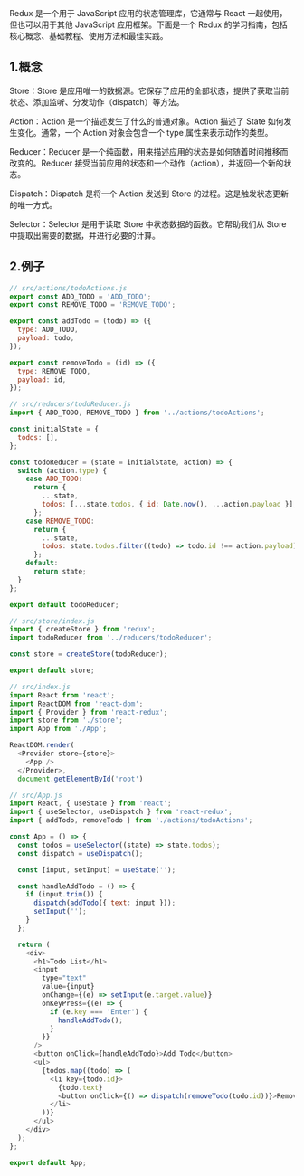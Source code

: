Redux 是一个用于 JavaScript 应用的状态管理库，它通常与 React 一起使用，但也可以用于其他 JavaScript 应用框架。下面是一个 Redux 的学习指南，包括核心概念、基础教程、使用方法和最佳实践。

## 1.概念

‌Store‌：Store 是应用唯一的数据源。它保存了应用的全部状态，提供了获取当前状态、添加监听、分发动作（dispatch）等方法。

‌Action‌：Action 是一个描述发生了什么的普通对象。Action 描述了 State 如何发生变化。通常，一个 Action 对象会包含一个 type 属性来表示动作的类型。

‌Reducer‌：Reducer 是一个纯函数，用来描述应用的状态是如何随着时间推移而改变的。Reducer 接受当前应用的状态和一个动作（action），并返回一个新的状态。

‌Dispatch‌：Dispatch 是将一个 Action 发送到 Store 的过程。这是触发状态更新的唯一方式。

‌Selector‌：Selector 是用于读取 Store 中状态数据的函数。它帮助我们从 Store 中提取出需要的数据，并进行必要的计算。


## 2.例子
```javascript
// src/actions/todoActions.js
export const ADD_TODO = 'ADD_TODO';
export const REMOVE_TODO = 'REMOVE_TODO';

export const addTodo = (todo) => ({
  type: ADD_TODO,
  payload: todo,
});

export const removeTodo = (id) => ({
  type: REMOVE_TODO,
  payload: id,
});

// src/reducers/todoReducer.js
import { ADD_TODO, REMOVE_TODO } from '../actions/todoActions';

const initialState = {
  todos: [],
};

const todoReducer = (state = initialState, action) => {
  switch (action.type) {
    case ADD_TODO:
      return {
        ...state,
        todos: [...state.todos, { id: Date.now(), ...action.payload }],
      };
    case REMOVE_TODO:
      return {
        ...state,
        todos: state.todos.filter((todo) => todo.id !== action.payload),
      };
    default:
      return state;
  }
};

export default todoReducer;
```

```javascript
// src/store/index.js
import { createStore } from 'redux';
import todoReducer from '../reducers/todoReducer';

const store = createStore(todoReducer);

export default store;
```

```javascript
// src/index.js
import React from 'react';
import ReactDOM from 'react-dom';
import { Provider } from 'react-redux';
import store from './store';
import App from './App';

ReactDOM.render(
  <Provider store={store}>
    <App />
  </Provider>,
  document.getElementById('root')
```

```javascript
// src/App.js
import React, { useState } from 'react';
import { useSelector, useDispatch } from 'react-redux';
import { addTodo, removeTodo } from './actions/todoActions';

const App = () => {
  const todos = useSelector((state) => state.todos);
  const dispatch = useDispatch();

  const [input, setInput] = useState('');

  const handleAddTodo = () => {
    if (input.trim()) {
      dispatch(addTodo({ text: input }));
      setInput('');
    }
  };

  return (
    <div>
      <h1>Todo List</h1>
      <input
        type="text"
        value={input}
        onChange={(e) => setInput(e.target.value)}
        onKeyPress={(e) => {
          if (e.key === 'Enter') {
            handleAddTodo();
          }
        }}
      />
      <button onClick={handleAddTodo}>Add Todo</button>
      <ul>
        {todos.map((todo) => (
          <li key={todo.id}>
            {todo.text}
            <button onClick={() => dispatch(removeTodo(todo.id))}>Remove</button>
          </li>
        ))}
      </ul>
    </div>
  );
};

export default App;
```